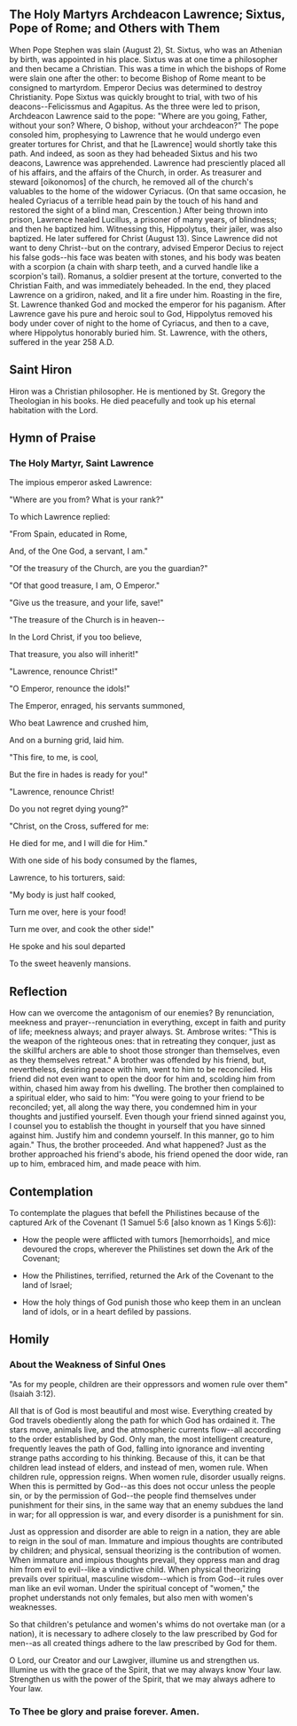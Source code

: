 ## The Holy Martyrs Archdeacon Lawrence; Sixtus, Pope of Rome; and Others with Them

When Pope Stephen was slain (August 2), St. Sixtus, who was an Athenian by birth, was appointed in his place. Sixtus was at one time a philosopher and then became a Christian. This was a time in which the bishops of Rome were slain one after the other: to become Bishop of Rome meant to be consigned to martyrdom. Emperor Decius was determined to destroy Christianity. Pope Sixtus was quickly brought to trial, with two of his deacons--Felicissmus and Agapitus. As the three were led to prison, Archdeacon Lawrence said to the pope: "Where are you going, Father, without your son? Where, O bishop, without your archdeacon?" The pope consoled him, prophesying to Lawrence that he would undergo even greater tortures for Christ, and that he [Lawrence] would shortly take this path. And indeed, as soon as they had beheaded Sixtus and his two deacons, Lawrence was apprehended. Lawrence had presciently placed all of his affairs, and the affairs of the Church, in order. As treasurer and steward [oikonomos] of the church, he removed all of the church's valuables to the home of the widower Cyriacus. (On that same occasion, he healed Cyriacus of a terrible head pain by the touch of his hand and restored the sight of a blind man, Crescention.) After being thrown into prison, Lawrence healed Lucillus, a prisoner of many years, of blindness; and then he baptized him. Witnessing this, Hippolytus, their jailer, was also baptized. He later suffered for Christ (August 13). Since Lawrence did not want to deny Christ--but on the contrary, advised Emperor Decius to reject his false gods--his face was beaten with stones, and his body was beaten with a scorpion (a chain with sharp teeth, and a curved handle like a scorpion's tail). Romanus, a soldier present at the torture, converted to the Christian Faith, and was immediately beheaded. In the end, they placed Lawrence on a gridiron, naked, and lit a fire under him. Roasting in the fire, St. Lawrence thanked God and mocked the emperor for his paganism. After Lawrence gave his pure and heroic soul to God, Hippolytus removed his body under cover of night to the home of Cyriacus, and then to a cave, where Hippolytus honorably buried him. St. Lawrence, with the others, suffered in the year 258 A.D.

## Saint Hiron

Hiron was a Christian philosopher. He is mentioned by St. Gregory the Theologian in his books. He died peacefully and took up his eternal habitation with the Lord.

## Hymn of Praise

### The Holy Martyr, Saint Lawrence

The impious emperor asked Lawrence:

"Where are you from? What is your rank?"

To which Lawrence replied:

"From Spain, educated in Rome,

And, of the One God, a servant, I am."

"Of the treasury of the Church, are you the guardian?"

"Of that good treasure, I am, O Emperor."

"Give us the treasure, and your life, save!"

"The treasure of the Church is in heaven--

In the Lord Christ, if you too believe,

That treasure, you also will inherit!"

"Lawrence, renounce Christ!"

"O Emperor, renounce the idols!"

The Emperor, enraged, his servants summoned,

Who beat Lawrence and crushed him,

And on a burning grid, laid him.

"This fire, to me, is cool,

But the fire in hades is ready for you!"

"Lawrence, renounce Christ!

Do you not regret dying young?"

"Christ, on the Cross, suffered for me:

He died for me, and I will die for Him."

With one side of his body consumed by the flames,

Lawrence, to his torturers, said:

"My body is just half cooked,

Turn me over, here is your food!

Turn me over, and cook the other side!"

He spoke and his soul departed

To the sweet heavenly mansions.

## Reflection

How can we overcome the antagonism of our enemies? By renunciation, meekness and prayer--renunciation in everything, except in faith and purity of life; meekness always; and prayer always. St. Ambrose writes: "This is the weapon of the righteous ones: that in retreating they conquer, just as the skillful archers are able to shoot those stronger than themselves, even as they themselves retreat." A brother was offended by his friend, but, nevertheless, desiring peace with him, went to him to be reconciled. His friend did not even want to open the door for him and, scolding him from within, chased him away from his dwelling. The brother then complained to a spiritual elder, who said to him: "You were going to your friend to be reconciled; yet, all along the way there, you condemned him in your thoughts and justified yourself. Even though your friend sinned against you, I counsel you to establish the thought in yourself that you have sinned against him. Justify him and condemn yourself. In this manner, go to him again." Thus, the brother proceeded. And what happened? Just as the brother approached his friend's abode, his friend opened the door wide, ran up to him, embraced him, and made peace with him.

## Contemplation

To contemplate the plagues that befell the Philistines because of the captured Ark of the Covenant (1 Samuel 5:6 [also known as 1 Kings 5:6]):

- How the people were afflicted with tumors [hemorrhoids], and mice devoured the crops, wherever the Philistines set down the Ark of the Covenant;

- How the Philistines, terrified, returned the Ark of the Covenant to the land of Israel;

- How the holy things of God punish those who keep them in an unclean land of idols, or in a heart defiled by passions.

## Homily

### About the Weakness of Sinful Ones

"As for my people, children are their oppressors and women rule over them" (Isaiah 3:12).

All that is of God is most beautiful and most wise. Everything created by God travels obediently along the path for which God has ordained it. The stars move, animals live, and the atmospheric currents flow--all according to the order established by God. Only man, the most intelligent creature, frequently leaves the path of God, falling into ignorance and inventing strange paths according to his thinking. Because of this, it can be that children lead instead of elders, and instead of men, women rule. When children rule, oppression reigns. When women rule, disorder usually reigns. When this is permitted by God--as this does not occur unless the people sin, or by the permission of God--the people find themselves under punishment for their sins, in the same way that an enemy subdues the land in war; for all oppression is war, and every disorder is a punishment for sin.

Just as oppression and disorder are able to reign in a nation, they are able to reign in the soul of man. Immature and impious thoughts are contributed by children; and physical, sensual theorizing is the contribution of women. When immature and impious thoughts prevail, they oppress man and drag him from evil to evil--like a vindictive child. When physical theorizing prevails over spiritual, masculine wisdom--which is from God--it rules over man like an evil woman. Under the spiritual concept of "women," the prophet understands not only females, but also men with women's weaknesses.

So that children's petulance and women's whims do not overtake man (or a nation), it is necessary to adhere closely to the law prescribed by God for men--as all created things adhere to the law prescribed by God for them.

O Lord, our Creator and our Lawgiver, illumine us and strengthen us. Illumine us with the grace of the Spirit, that we may always know Your law. Strengthen us with the power of the Spirit, that we may always adhere to Your law.

### To Thee be glory and praise forever. Amen.
